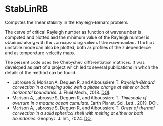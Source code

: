 StabLinRB
=========

Computes the linear stability in the Rayleigh-Bénard problem.

The curve of critical Rayleigh number as function of wavenumber is computed
and plotted and the minimum value of the Rayleigh number is obtained along
with the corresponding value of the wavenumber. The first unstable
mode can also be plotted, both as profiles of the z dependence and as
temperature-velocity maps.

The present code uses the Chebyshev differentiation matrices. It was
developed as part of a project which led to several publications in
which the details of the method can be found:

- Labrosse S, Morison A, Deguen R, and Alboussière T. _Rayleigh-Bénard
  convection in a creeping solid with a phase change at either or both
  horizontal boundaries._ J. Fluid Mech., 2018.
  [DOI](https://doi.org/10.1017/jfm.2018.258).
- Morison A, Labrosse S, Deguen R, and Alboussière T. _Timescale of overturn in
  a magma ocean cumulate._ Earth Planet. Sci. Lett., 2019.
  [DOI](http://doi.org/10.1016/j.epsl.2019.03.037).
- Morison A, Labrosse S, Deguen R, and Alboussière T. _Onset of thermal
  convection in a solid spherical shell with melting at either or both
  boundaries._ Geophys. J. Int., 2024.
  [DOI](https://doi.org/10.1093/gji/ggae208).
